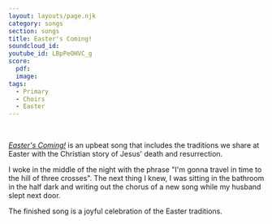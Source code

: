 ```yaml
---
layout: layouts/page.njk
category: songs
section: songs
title: Easter's Coming!
soundcloud_id:
youtube_id: LBpPeOHVC_g
score:
  pdf:
  image:
tags:
  - Primary
  - Choirs
  - Easter
---
```

&nbsp;

[*Easter's Coming!*](https://www.starshine.co.uk/songzone?s=Easter%27s+Coming) is an upbeat song that includes the traditions we share at Easter with the Christian story of Jesus' death and resurrection.

I woke in the middle of the night with the phrase "I'm gonna travel in time to the hill of three crosses". The next thing I knew, I was sitting in the bathroom in the half dark and writing out the chorus of a new song while my husband slept next door. 

The finished song is a joyful celebration of the Easter traditions.
